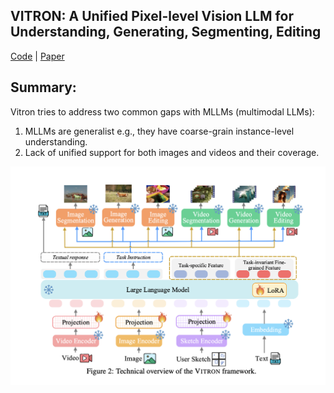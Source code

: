 
## VITRON: A Unified Pixel-level Vision LLM for Understanding, Generating, Segmenting, Editing

[Code](https://vitron-llm.github.io/) | [Paper](https://haofei.vip/downloads/papers/Skywork_Vitron_2024.pdf)

## Summary:

Vitron tries to address two common gaps with MLLMs (multimodal LLMs):
1. MLLMs are generalist e.g., they have coarse-grain instance-level understanding.
2. Lack of unified support for both images and videos and their coverage.

<p align="center">
    <img src="imgs/vitron-arch.png" alt="VITRON Architecture" width="600" height="350">
</p>



















